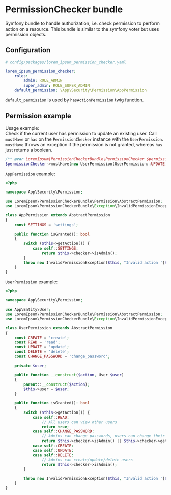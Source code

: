 # PermissionChecker bundle

Symfony bundle to handle authorization, i.e. check permission to perform action on a resource.
This bundle is similar to the symfony voter but uses permission objects.

## Configuration

```yaml
# config/packages/lorem_ipsum_permission_checker.yaml 

lorem_ipsum_permission_checker:
    roles:
        admin: ROLE_ADMIN
        super_admin: ROLE_SUPER_ADMIN
    default_permission: \App\Security\Permission\AppPermission
```

`default_permission` is used by `hasActionPermission` twig function.

## Permission example

Usage example:  
Check if the current user has permission to update an existing user. Call `mustHave` or `has` 
on the `PermissionChecker` instance with the `UserPermission`.
`mustHave` throws an exception if the permission is not granted, whereas `has` just returns a boolean.

```php
/** @var LoremIpsum\PermissionCheckerBundle\PermissionChecker $permissionChecker **/
$permissionChecker->mustHave(new UserPermission(UserPermission::UPDATE, $user));
```

`AppPermission` example:

```php
<?php

namespace App\Security\Permission;

use LoremIpsum\PermissionCheckerBundle\Permission\AbstractPermission;
use LoremIpsum\PermissionCheckerBundle\Exception\InvalidPermissionException;

class AppPermission extends AbstractPermission
{
    const SETTINGS = 'settings';
    
    public function isGranted(): bool
    {
        switch ($this->getAction()) {
            case self::SETTINGS:
                return $this->checker->isAdmin();
        }
        throw new InvalidPermissionException($this, "Invalid action '{$this->getAction()}'");
    }
}
```

`UserPermission` example:

```php
<?php

namespace App\Security\Permission;

use App\Entity\User;
use LoremIpsum\PermissionCheckerBundle\Permission\AbstractPermission;
use LoremIpsum\PermissionCheckerBundle\Exception\InvalidPermissionException;

class UserPermission extends AbstractPermission
{
    const CREATE = 'create';
    const READ = 'read';
    const UPDATE = 'update';
    const DELETE = 'delete';
    const CHANGE_PASSWORD = 'change_password';

    private $user;

    public function __construct($action, User $user)
    {
        parent::__construct($action);
        $this->user = $user;
    }

    public function isGranted(): bool
    {
        switch ($this->getAction()) {
            case self::READ:
                // All users can view other users
                return true;
            case self::CHANGE_PASSWORD:
                // Admins can change passwords, users can change their own password 
                return $this->checker->isAdmin() || $this->checker->getUser() === $this->user;
            case self::CREATE:
            case self::UPDATE:
            case self::DELETE:
                // Admins can create/update/delete users
                return $this->checker->isAdmin();
        }

        throw new InvalidPermissionException($this, "Invalid action '{$this->getAction()}'");
    }
}
```